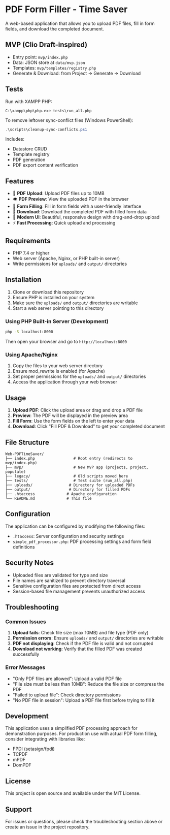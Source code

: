 # PDF Form Filler - Time Saver

A web-based application that allows you to upload PDF files, fill in form fields, and download the completed document.

## MVP (Clio Draft-inspired)

- Entry point: `mvp/index.php`
- Data: JSON store at `data/mvp.json`
- Templates: `mvp/templates/registry.php`
- Generate & Download: from Project → Generate → Download

## Tests

Run with XAMPP PHP:

```
C:\xampp\php\php.exe tests\run_all.php
```

To remove leftover sync-conflict files (Windows PowerShell):

```powershell
.\scripts\cleanup-sync-conflicts.ps1
```

Includes:
- Datastore CRUD
- Template registry
- PDF generation
- PDF export content verification

## Features

- 📄 **PDF Upload**: Upload PDF files up to 10MB
- 👁️ **PDF Preview**: View the uploaded PDF in the browser
- 📝 **Form Filling**: Fill in form fields with a user-friendly interface
- 💾 **Download**: Download the completed PDF with filled form data
- 🎨 **Modern UI**: Beautiful, responsive design with drag-and-drop upload
- ⚡ **Fast Processing**: Quick upload and processing

## Requirements

- PHP 7.4 or higher
- Web server (Apache, Nginx, or PHP built-in server)
- Write permissions for `uploads/` and `output/` directories

## Installation

1. Clone or download this repository
2. Ensure PHP is installed on your system
3. Make sure the `uploads/` and `output/` directories are writable
4. Start a web server pointing to this directory

### Using PHP Built-in Server (Development)

```bash
php -S localhost:8000
```

Then open your browser and go to `http://localhost:8000`

### Using Apache/Nginx

1. Copy the files to your web server directory
2. Ensure mod_rewrite is enabled (for Apache)
3. Set proper permissions for the `uploads/` and `output/` directories
4. Access the application through your web browser

## Usage

1. **Upload PDF**: Click the upload area or drag and drop a PDF file
2. **Preview**: The PDF will be displayed in the preview area
3. **Fill Form**: Use the form fields on the left to enter your data
4. **Download**: Click "Fill PDF & Download" to get your completed document

## File Structure

```
Web-PDFTimeSaver/
├── index.php                 # Root entry (redirects to mvp/index.php)
├── mvp/                      # New MVP app (projects, project, populate)
├── legacy/                   # Old scripts moved here
├── tests/                    # Test suite (run_all.php)
├── uploads/                # Directory for uploaded PDFs
├── output/                 # Directory for filled PDFs
├── .htaccess              # Apache configuration
└── README.md              # This file
```

## Configuration

The application can be configured by modifying the following files:

- `.htaccess`: Server configuration and security settings
- `simple_pdf_processor.php`: PDF processing settings and form field definitions

## Security Notes

- Uploaded files are validated for type and size
- File names are sanitized to prevent directory traversal
- Sensitive configuration files are protected from direct access
- Session-based file management prevents unauthorized access

## Troubleshooting

### Common Issues

1. **Upload fails**: Check file size (max 10MB) and file type (PDF only)
2. **Permission errors**: Ensure `uploads/` and `output/` directories are writable
3. **PDF not displaying**: Check if the PDF file is valid and not corrupted
4. **Download not working**: Verify that the filled PDF was created successfully

### Error Messages

- "Only PDF files are allowed": Upload a valid PDF file
- "File size must be less than 10MB": Reduce the file size or compress the PDF
- "Failed to upload file": Check directory permissions
- "No PDF file in session": Upload a PDF file first before trying to fill it

## Development

This application uses a simplified PDF processing approach for demonstration purposes. For production use with actual PDF form filling, consider integrating with libraries like:

- FPDI (setasign/fpdi)
- TCPDF
- mPDF
- DomPDF

## License

This project is open source and available under the MIT License.

## Support

For issues or questions, please check the troubleshooting section above or create an issue in the project repository.

